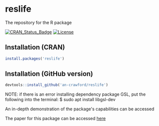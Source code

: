 # reslife

The repository for the R package 

[![CRAN_Status_Badge](https://www.r-pkg.org/badges/version/reslife)](https://cran.r-project.org/web/packages/reslife/index.html)
[![License](https://img.shields.io/badge/license-GPL--3-blue.svg)](https://www.gnu.org/licenses/gpl-3.0.en.html)

## Installation (CRAN)
```r
install.packages('reslife')
```

## Installation (GitHub version)

```r
devtools::install_github('an-crawford/reslife')
```


NOTE: if there is an error installing dependency package GSL, put the following into the terminal: 
$ sudo apt install libgsl-dev 


An in-depth demonstration of the package's capabilities can be accessed 

The paper for this package can be accessed [here](https://arxiv.org/pdf/2308.07410.pdf)
